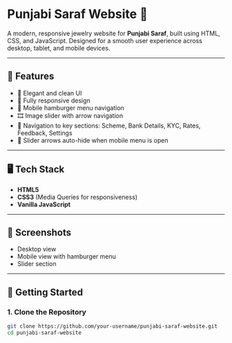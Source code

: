 # Punjabi Saraf Website 💍

A modern, responsive jewelry website for **Punjabi Saraf**, built using HTML, CSS, and JavaScript. Designed for a smooth user experience across desktop, tablet, and mobile devices.

---

## 🌟 Features

- 💎 Elegant and clean UI
- 📱 Fully responsive design
- 🍔 Mobile hamburger menu navigation
- 🎞️ Image slider with arrow navigation
- 🧭 Navigation to key sections: Scheme, Bank Details, KYC, Rates, Feedback, Settings
- 🔄 Slider arrows auto-hide when mobile menu is open

---

## 🖥️ Tech Stack

- **HTML5**
- **CSS3** (Media Queries for responsiveness)
- **Vanilla JavaScript**

---

## 📸 Screenshots


- Desktop view
- Mobile view with hamburger menu
- Slider section

---

## 🚀 Getting Started

### 1. Clone the Repository

```bash
git clone https://github.com/your-username/punjabi-saraf-website.git
cd punjabi-saraf-website
